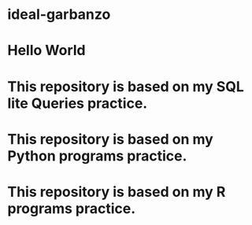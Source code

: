 # ideal-garbanzo
# Hello World

# This repository is based on my SQL lite Queries practice.
# This repository is based on my Python programs practice.
# This repository is based on my R programs practice.
